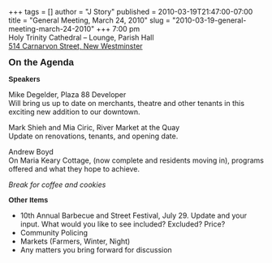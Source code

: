 +++
tags = []
author = "J Story"
published = 2010-03-19T21:47:00-07:00
title = "General Meeting, March 24, 2010"
slug = "2010-03-19-general-meeting-march-24-2010"
+++
7:00 pm  
Holy Trinity Cathedral – Lounge, Parish Hall  
[514 Carnarvon Street, New
Westminster](http://maps.google.com/maps/place?cid=15445409198139240065&q=514+Carnarvon+Street,+New+Westminster,bc&hl=en&cd=1&cad=src:pplink&ei=vNf1SsGCGaaKtgP5-vGHAg&sig2=0WtLlQwsGhb_H2AskwulPQ)  
  
  
<span style="font-size:130%;"><span
style="font-weight: bold; font-family: arial;">On the
Agenda</span></span>  
  
<span style="font-family: arial; font-weight: bold;">Speakers</span>  
  
Mike Degelder, Plaza 88 Developer  
Will bring us up to date on merchants, theatre and other tenants in this
exciting new addition to our downtown.  
  
Mark Shieh and Mia Ciric, River Market at the Quay  
Update on renovations, tenants, and opening date.  
  
Andrew Boyd  
On Maria Keary Cottage, (now complete and residents moving in), programs
offered and what they hope to achieve.  
  
<span style="font-style: italic;">Break for coffee and cookies</span>  
  
<span style="font-family: arial; font-weight: bold;">Other
Items</span>  

-   10th Annual Barbecue and Street Festival, July 29. Update and
    your input. What would you like to see included? Excluded? Price?
-   Community Policing
-   Markets (Farmers, Winter, Night)
-   Any matters you bring forward for discussion

